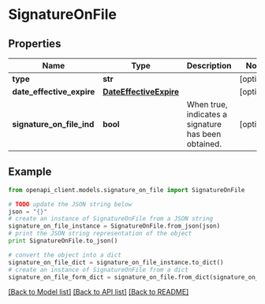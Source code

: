 # SignatureOnFile


## Properties
Name | Type | Description | Notes
------------ | ------------- | ------------- | -------------
**type** | **str** |  | [optional] 
**date_effective_expire** | [**DateEffectiveExpire**](DateEffectiveExpire.md) |  | [optional] 
**signature_on_file_ind** | **bool** | When true, indicates a signature has been obtained. | [optional] 

## Example

```python
from openapi_client.models.signature_on_file import SignatureOnFile

# TODO update the JSON string below
json = "{}"
# create an instance of SignatureOnFile from a JSON string
signature_on_file_instance = SignatureOnFile.from_json(json)
# print the JSON string representation of the object
print SignatureOnFile.to_json()

# convert the object into a dict
signature_on_file_dict = signature_on_file_instance.to_dict()
# create an instance of SignatureOnFile from a dict
signature_on_file_form_dict = signature_on_file.from_dict(signature_on_file_dict)
```
[[Back to Model list]](../README.md#documentation-for-models) [[Back to API list]](../README.md#documentation-for-api-endpoints) [[Back to README]](../README.md)


